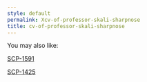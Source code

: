 ```yaml
---
style: default
permalink: Xcv-of-professor-skali-sharpnose
title: cv-of-professor-skali-sharpnose
---
```

You may also like:

[SCP-1591](http://scp-wiki.net/scp-1591)

[SCP-1425](http://scp-wiki.net/scp-1425)
